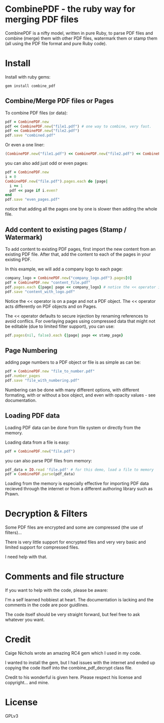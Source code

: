 # CombinePDF - the ruby way for merging PDF files
CombinePDF is a nifty model, written in pure Ruby, to parse PDF files and combine (merge) them with other PDF files, watermark them or stamp them (all using the PDF file format and pure Ruby code).

# Install

Install with ruby gems:
```
gem install combine_pdf
```

## Combine/Merge PDF files or Pages
To combine PDF files (or data):
```ruby
pdf = CombinePDF.new
pdf << CombinePDF.new("file1.pdf") # one way to combine, very fast.
pdf << CombinePDF.new("file2.pdf")
pdf.save "combined.pdf"
```
Or even a one liner:
```ruby
(CombinePDF.new("file1.pdf") << CombinePDF.new("file2.pdf") << CombinePDF.new("file3.pdf")).save("combined.pdf")
```
you can also add just odd or even pages:
```ruby
pdf = CombinePDF.new
i = 0
CombinePDF.new("file.pdf").pages.each do |page|
  i += 1
  pdf << page if i.even?
end
pdf.save "even_pages.pdf"
```

notice that adding all the pages one by one is slower then adding the whole file.
## Add content to existing pages (Stamp / Watermark)

To add content to existing PDF pages, first import the new content from an existing PDF file. After that, add the content to each of the pages in your existing PDF.

In this example, we will add a company logo to each page:
```ruby
company_logo = CombinePDF.new("company_logo.pdf").pages[0]
pdf = CombinePDF.new "content_file.pdf"
pdf.pages.each {|page| page << company_logo} # notice the << operator is on a page and not a PDF object.
pdf.save "content_with_logo.pdf"
```
Notice the << operator is on a page and not a PDF object. The << operator acts differently on PDF objects and on Pages.

The << operator defaults to secure injection by renaming references to avoid conflics. For overlaying pages using compressed data that might not be editable (due to limited filter support), you can use:
```ruby
pdf.pages(nil, false).each {|page| page << stamp_page}
```
## Page Numbering
adding page numbers to a PDF object or file is as simple as can be:
```ruby
pdf = CombinePDF.new "file_to_number.pdf"
pdf.number_pages
pdf.save "file_with_numbering.pdf"
```
Numbering can be done with many different options, with different formating, with or without a box object, and even with opacity values - see documentation.

## Loading PDF data
Loading PDF data can be done from file system or directly from the memory.

Loading data from a file is easy:
```ruby
pdf = CombinePDF.new("file.pdf")
```
you can also parse PDF files from memory:
```ruby
pdf_data = IO.read 'file.pdf' # for this demo, load a file to memory
pdf = CombinePDF.parse(pdf_data)
```
Loading from the memory is especially effective for importing PDF data recieved through the internet or from a different authoring library such as Prawn.

Decryption & Filters
====================

Some PDF files are encrypted and some are compressed (the use of filters)...

There is very little support for encrypted files and very very basic and limited support for compressed files.

I need help with that.

Comments and file structure
===========================

If you want to help with the code, please be aware:

I'm a self learned hobbiest at heart. The documentation is lacking and the comments in the code are poor guidlines.

The code itself should be very straight forward, but feel free to ask whatever you want.

Credit
======

Caige Nichols wrote an amazing RC4 gem which I used in my code.

I wanted to install the gem, but I had issues with the internet and ended up copying the code itself into the combine_pdf_decrypt class file.

Credit to his wonderful is given here. Please respect his license and copyright... and mine.

License
=======
GPLv3








